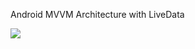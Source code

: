 Android MVVM Architecture with LiveData

![](https://lh4.googleusercontent.com/FzwLoQmRP58IeH7UDD-6fGiDk4I4Dh-GdM_09cM7T8aKtlmMHqPbWKTs2Nsxps_rjZThYtkW5-AiaORLu3Tb=w2552-h1810-rw)
